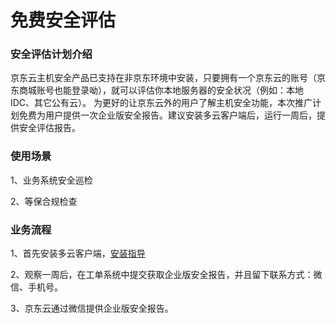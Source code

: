 # 免费安全评估 

### 安全评估计划介绍

京东云主机安全产品已支持在非京东环境中安装，只要拥有一个京东云的账号（京东商城账号也能登录呦），就可以评估你本地服务器的安全状况（例如：本地IDC、其它公有云）。
为更好的让京东云外的用户了解主机安全功能，本次推广计划免费为用户提供一次企业版安全报告。建议安装多云客户端后，运行一周后，提供安全评估报告。

### 使用场景 

1、业务系统安全巡检

2、等保合规检查

### 业务流程 

1、首先安装多云客户端，[安装指导](../../../../Operation-Guide/MultiCloud-Install.md)

2、观察一周后，在工单系统中提交获取企业版安全报告，并且留下联系方式：微信、手机号。

3、京东云通过微信提供企业版安全报告。

